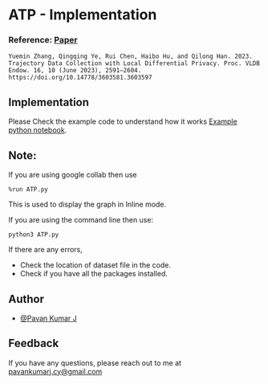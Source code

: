 # ATP - Implementation

### Reference: [Paper](https://github.com/Lonelypheonix/ATP-Implementation/blob/main/Paper/Trajectory%20Data%20Collection%20with%20Local%20Differential%20Privacy.pdf)

```
Yuemin Zhang, Qingqing Ye, Rui Chen, Haibo Hu, and Qilong Han. 2023.
Trajectory Data Collection with Local Differential Privacy. Proc. VLDB Endow. 16, 10 (June 2023), 2591–2604.
https://doi.org/10.14778/3603581.3603597
```

## Implementation

Please Check the example code to understand how it works [Example python notebook](https://github.com/Lonelypheonix/ATP-Implementation/blob/main/ATP%20Implementation.ipynb). 


## Note:
If you are using google collab then use 
```
%run ATP.py
```
This is used to display the graph in Inline mode.

If you are using the command line then use:

```
python3 ATP.py
```
If there are any errors, 
- Check the location of dataset file in the code.
- Check if you have all the packages installed.



## Author

- [@Pavan Kumar J](https://github.com/Lonelypheonix)


## Feedback

If you have any questions, please reach out to me at pavankumarj.cy@gmail.com
